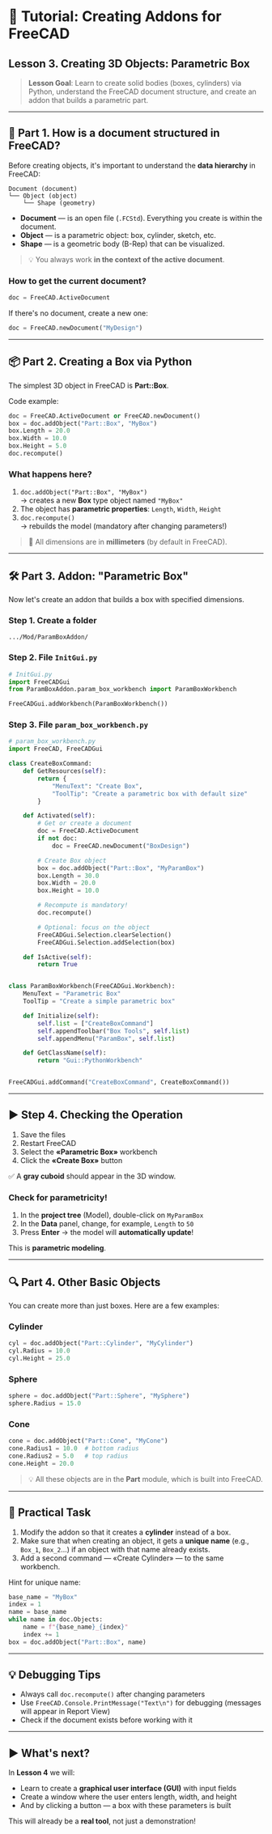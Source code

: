 # 📘 Tutorial: Creating Addons for FreeCAD  
## Lesson 3. Creating 3D Objects: Parametric Box

> **Lesson Goal**: Learn to create solid bodies (boxes, cylinders) via Python, understand the FreeCAD document structure, and create an addon that builds a parametric part.

---

## 🧱 Part 1. How is a document structured in FreeCAD?

Before creating objects, it's important to understand the **data hierarchy** in FreeCAD:

```
Document (document)
└── Object (object)
    └── Shape (geometry)
```

- **Document** — is an open file (`.FCStd`). Everything you create is within the document.
- **Object** — is a parametric object: box, cylinder, sketch, etc.
- **Shape** — is a geometric body (B-Rep) that can be visualized.

> 💡 You always work **in the context of the active document**.

### How to get the current document?

```python
doc = FreeCAD.ActiveDocument
```

If there's no document, create a new one:

```python
doc = FreeCAD.newDocument("MyDesign")
```

---

## 📦 Part 2. Creating a Box via Python

The simplest 3D object in FreeCAD is **Part::Box**.

Code example:
```python
doc = FreeCAD.ActiveDocument or FreeCAD.newDocument()
box = doc.addObject("Part::Box", "MyBox")
box.Length = 20.0
box.Width = 10.0
box.Height = 5.0
doc.recompute()
```

### What happens here?

1. `doc.addObject("Part::Box", "MyBox")`  
   → creates a new **Box** type object named `"MyBox"`
2. The object has **parametric properties**: `Length`, `Width`, `Height`
3. `doc.recompute()`  
   → rebuilds the model (mandatory after changing parameters!)

> 🔸 All dimensions are in **millimeters** (by default in FreeCAD).

---

## 🛠 Part 3. Addon: "Parametric Box"

Now let's create an addon that builds a box with specified dimensions.

### Step 1. Create a folder

```
.../Mod/ParamBoxAddon/
```

### Step 2. File `InitGui.py`

```python
# InitGui.py
import FreeCADGui
from ParamBoxAddon.param_box_workbench import ParamBoxWorkbench

FreeCADGui.addWorkbench(ParamBoxWorkbench())
```

### Step 3. File `param_box_workbench.py`

```python
# param_box_workbench.py
import FreeCAD, FreeCADGui

class CreateBoxCommand:
    def GetResources(self):
        return {
            "MenuText": "Create Box",
            "ToolTip": "Create a parametric box with default size"
        }

    def Activated(self):
        # Get or create a document
        doc = FreeCAD.ActiveDocument
        if not doc:
            doc = FreeCAD.newDocument("BoxDesign")

        # Create Box object
        box = doc.addObject("Part::Box", "MyParamBox")
        box.Length = 30.0
        box.Width = 20.0
        box.Height = 10.0

        # Recompute is mandatory!
        doc.recompute()

        # Optional: focus on the object
        FreeCADGui.Selection.clearSelection()
        FreeCADGui.Selection.addSelection(box)

    def IsActive(self):
        return True


class ParamBoxWorkbench(FreeCADGui.Workbench):
    MenuText = "Parametric Box"
    ToolTip = "Create a simple parametric box"

    def Initialize(self):
        self.list = ["CreateBoxCommand"]
        self.appendToolbar("Box Tools", self.list)
        self.appendMenu("ParamBox", self.list)

    def GetClassName(self):
        return "Gui::PythonWorkbench"


FreeCADGui.addCommand("CreateBoxCommand", CreateBoxCommand())
```

---

## ▶️ Step 4. Checking the Operation

1. Save the files
2. Restart FreeCAD
3. Select the **«Parametric Box»** workbench
4. Click the **«Create Box»** button

✅ A **gray cuboid** should appear in the 3D window.

### Check for parametricity!

1. In the **project tree** (Model), double-click on `MyParamBox`
2. In the **Data** panel, change, for example, `Length` to `50`
3. Press **Enter** → the model will **automatically update**!

This is **parametric modeling**.

---

## 🔍 Part 4. Other Basic Objects

You can create more than just boxes. Here are a few examples:

### Cylinder
```python
cyl = doc.addObject("Part::Cylinder", "MyCylinder")
cyl.Radius = 10.0
cyl.Height = 25.0
```

### Sphere
```python
sphere = doc.addObject("Part::Sphere", "MySphere")
sphere.Radius = 15.0
```

### Cone
```python
cone = doc.addObject("Part::Cone", "MyCone")
cone.Radius1 = 10.0  # bottom radius
cone.Radius2 = 5.0   # top radius
cone.Height = 20.0
```

> 💡 All these objects are in the **Part** module, which is built into FreeCAD.

---

## 🧪 Practical Task

1. Modify the addon so that it creates a **cylinder** instead of a box.
2. Make sure that when creating an object, it gets a **unique name** (e.g., `Box_1`, `Box_2`...) if an object with that name already exists.
3. Add a second command — «Create Cylinder» — to the same workbench.

Hint for unique name:
```python
base_name = "MyBox"
index = 1
name = base_name
while name in doc.Objects:
    name = f"{base_name}_{index}"
    index += 1
box = doc.addObject("Part::Box", name)
```

---

## 💡 Debugging Tips

- Always call `doc.recompute()` after changing parameters
- Use `FreeCAD.Console.PrintMessage("Text\n")` for debugging (messages will appear in Report View)
- Check if the document exists before working with it

---

## ▶️ What's next?

In **Lesson 4** we will:
- Learn to create a **graphical user interface (GUI)** with input fields
- Create a window where the user enters length, width, and height
- And by clicking a button — a box with these parameters is built

This will already be a **real tool**, not just a demonstration!

